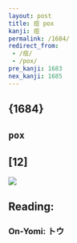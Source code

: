 ```yaml
---
layout: post
title: 痘 pox
kanji: 痘
permalink: /1684/
redirect_from:
 - /痘/
 - /pox/
pre_kanji: 1683
nex_kanji: 1685
---
```


## {1684}

## `pox`

## [12]

<div class="stroke"><img src="E79798.png" /></div>

## Reading:

### On-Yomi: トウ
